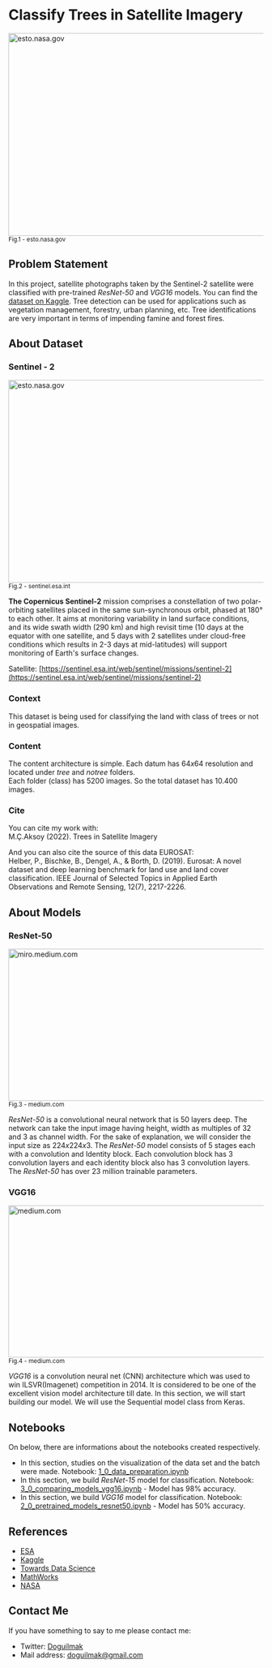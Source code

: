 
# Classify Trees in Satellite Imagery 

<img src="https://eoimages.gsfc.nasa.gov/images/imagerecords/40000/40228/moorhead_tm5_2009253.jpg" width=1000 height=400 alt="esto.nasa.gov"/>
<small>Fig.1 -  esto.nasa.gov</small>

## Problem Statement

In this project, satellite photographs taken by the Sentinel-2 satellite were classified with pre-trained *ResNet-50* and *VGG16* models. You can find the [dataset on Kaggle](https://www.kaggle.com/datasets/mcagriaksoy/trees-in-satellite-imagery). Tree detection can be used for applications such as vegetation management, forestry, urban planning, etc. Tree identifications are very important in terms of impending famine and forest fires.

## About Dataset

### Sentinel - 2

<img src="https://www.umvoto.com/wp-content/uploads/2021/06/Sentinel-2-infographic.jpg" width=1000 height=400 alt="esto.nasa.gov"/>
<small>Fig.2 -  sentinel.esa.int</small>

**The Copernicus Sentinel-2** mission comprises a constellation of two polar-orbiting satellites placed in the same sun-synchronous orbit, phased at $180°$ to each other. It aims at monitoring variability in land surface conditions, and its wide swath width (290 km) and high revisit time (10 days at the equator with one satellite, and 5 days with 2 satellites under cloud-free conditions which results in 2-3 days at mid-latitudes) will support monitoring of Earth's surface changes.
 
Satellite:  [https://sentinel.esa.int/web/sentinel/missions/sentinel-2](https://sentinel.esa.int/web/sentinel/missions/sentinel-2)

### Context

This dataset is being used for classifying the land with class of trees or not in geospatial images.

### Content

The content architecture is simple. Each datum has $64x64$ resolution and located under *tree* and *notree* folders.  
Each folder (class) has $5200$ images. So the total dataset has $10.400$ images.

### Cite

You can cite my work with:  
M.Ç.Aksoy (2022). Trees in Satellite Imagery

And you can also cite the source of this data EUROSAT:  
Helber, P., Bischke, B., Dengel, A., & Borth, D. (2019). Eurosat: A novel dataset and deep learning benchmark for land use and land cover classification. IEEE Journal of Selected Topics in Applied Earth Observations and Remote Sensing, 12(7), 2217-2226.

## About Models

### ResNet-50

<img src="https://miro.medium.com/max/1400/0*9LqUp7XyEx1QNc6A.png" width=1000 height=300 alt="miro.medium.com"/>
<small>Fig.3 -  medium.com</small>

*ResNet-50* is a convolutional neural network that is $50$ layers deep. The network can take the input image having height, width as multiples of $32$ and $3$ as channel width. For the sake of explanation, we will consider the input size as $224x224x3$. The *ResNet-50* model consists of 5 stages each with a convolution and Identity block. Each convolution block has 3 convolution layers and each identity block also has 3 convolution layers. The <i>ResNet-50</i> has over 23 million trainable parameters.

### VGG16

<img src="https://miro.medium.com/max/1400/1*NNifzsJ7tD2kAfBXt3AzEg.png" width=1000 height=300 alt="medium.com"/>
<small>Fig.4 -  medium.com</small>

*VGG16* is a convolution neural net (CNN) architecture which was used to win ILSVR(Imagenet) competition in 2014. It is considered to be one of the excellent vision model architecture till date. In this section, we will start building our model. We will use the Sequential model class from Keras.

## Notebooks

On below, there are informations about the notebooks created respectively.

 -  In this section, studies on the visualization of the data set and the batch were made. Notebook: [1_0_data_preparation.ipynb](https://github.com/doguilmak/Classify-Trees-in-Satellite-Imagery%20/blob/main/games/TCPgame.py)
 - In this section, we build *ResNet-15* model for classification. Notebook: [3_0_comparing_models_vgg16.ipynb](https://github.com/doguilmak/Classify-Trees-in-Satellite-Imagery%20/blob/main/games/TCPgame.py) - Model has 98% accuracy.
 - In this section, we build *VGG16* model for classification. Notebook: [2_0_pretrained_models_resnet50.ipynb](https://github.com/doguilmak/Classify-Trees-in-Satellite-Imagery%20/blob/main/games/TCPgame.py) - Model has 50% accuracy.

## References

- [ESA](https://sentinel.esa.int/web/sentinel/missions/sentinel-2)
- [Kaggle](https://www.kaggle.com/datasets/mcagriaksoy/trees-in-satellite-imagery/code)
- [Towards Data Science](https://towardsdatascience.com/step-by-step-vgg16-implementation-in-keras-for-beginners-a833c686ae6c#:~:text=VGG16%20is%20a%20convolution%20neural,vision%20model%20architecture%20till%20date.)
- [MathWorks](https://www.mathworks.com/help/deeplearning/ref/resnet50.html#:~:text=ResNet-50%20is%20a%20convolutional,,%20pencil,%20and%20many%20animals.)
- [NASA](https://earthobservatory.nasa.gov/)

## Contact Me

If you have something to say to me please contact me: 

 - Twitter: [Doguilmak](https://twitter.com/Doguilmak)  
 - Mail address: doguilmak@gmail.com